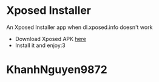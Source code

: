 # Xposed Installer
An Xposed Installer app when dl.xposed.info doesn't work

- Download Xposed APK [here](https://KhanhNguyen9872.github.io/xposed/xposed.apk)
- Install it and enjoy:3

# KhanhNguyen9872
